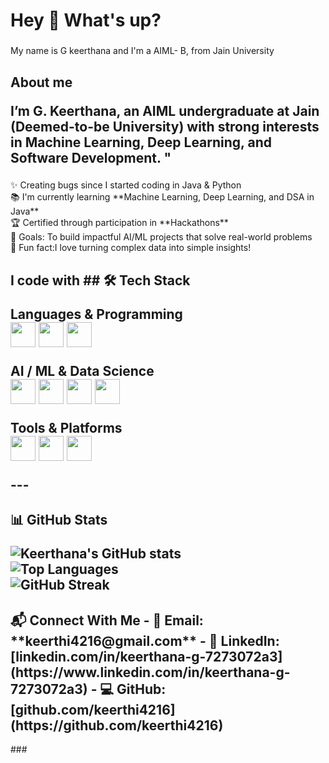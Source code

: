 <h1 align="left">Hey 👋 What's up?</h1>

###

<p align="left">My name is G keerthana and I'm a AIML- B, from Jain University</p>

###

<h2 align="left">About me
  
I’m **G. Keerthana**, an AIML undergraduate at **Jain (Deemed-to-be University)** with strong interests in **Machine Learning, Deep Learning, and Software Development**.  "</h2>

###

<p align="left">✨ Creating bugs since I started coding in Java & Python  <br>📚 I'm currently learning **Machine Learning, Deep Learning, and DSA in Java**  <br> 🏆 Certified through participation in **Hackathons** <br> 🎯 Goals: To build impactful AI/ML projects that solve real-world problems<br>🎲 Fun fact:I love turning complex data into simple insights!  </p>

###

<h2 align="left">I code with
  ## 🛠️ Tech Stack   

**Languages & Programming**  
<img src="https://cdn.jsdelivr.net/gh/devicons/devicon/icons/java/java-original.svg" width="40"/> 
<img src="https://cdn.jsdelivr.net/gh/devicons/devicon/icons/python/python-original.svg" width="40"/> 
<img src="https://cdn.jsdelivr.net/gh/devicons/devicon/icons/mysql/mysql-original.svg" width="40"/>  

**AI / ML & Data Science**  
<img src="https://cdn.jsdelivr.net/gh/devicons/devicon/icons/tensorflow/tensorflow-original.svg" width="40"/> 
<img src="https://cdn.jsdelivr.net/gh/devicons/devicon/icons/numpy/numpy-original.svg" width="40"/> 
<img src="https://cdn.jsdelivr.net/gh/devicons/devicon/icons/pandas/pandas-original.svg" width="40"/> 
<img src="https://cdn.jsdelivr.net/gh/devicons/devicon/icons/matplotlib/matplotlib-original.svg" width="40"/>  

**Tools & Platforms**  
<img src="https://cdn.jsdelivr.net/gh/devicons/devicon/icons/github/github-original.svg" width="40"/> 
<img src="https://cdn.jsdelivr.net/gh/devicons/devicon/icons/vscode/vscode-original.svg" width="40"/> 
<img src="https://cdn.jsdelivr.net/gh/devicons/devicon/icons/google/google-original.svg" width="40"/>  
  

---</h2>


###

<h2 align="left"> 📊 GitHub Stats  

![Keerthana's GitHub stats](https://github-readme-stats.vercel.app/api?username=keerthi4216&show_icons=true&theme=default)  
![Top Languages](https://github-readme-stats.vercel.app/api/top-langs/?username=keerthi4216&layout=compact&theme=default)  
![GitHub Streak](https://github-readme-streak-stats.herokuapp.com/?user=keerthi4216&theme=default)  </h2>


## 
<h2 align="left">📬 Connect With Me  
- 📧 Email: **keerthi4216@gmail.com**  
- 🔗 LinkedIn: [linkedin.com/in/keerthana-g-7273072a3](https://www.linkedin.com/in/keerthana-g-7273072a3)  
- 💻 GitHub: [github.com/keerthi4216](https://github.com/keerthi4216)  

</h2>
###


